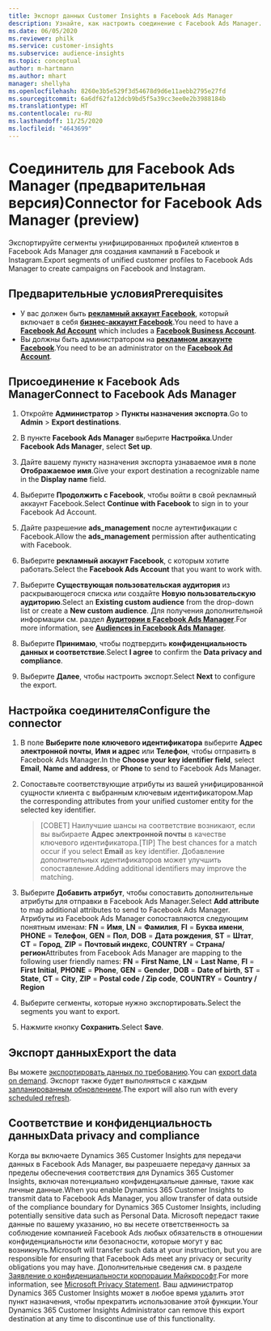 ```yaml
---
title: Экспорт данных Customer Insights в Facebook Ads Manager
description: Узнайте, как настроить соединение с Facebook Ads Manager.
ms.date: 06/05/2020
ms.reviewer: philk
ms.service: customer-insights
ms.subservice: audience-insights
ms.topic: conceptual
author: m-hartmann
ms.author: mhart
manager: shellyha
ms.openlocfilehash: 8260e3b5e529f3d54678d9d6e11aebb2795e27fd
ms.sourcegitcommit: 6a6df62fa12dcb9bd5f5a39cc3ee0e2b3988184b
ms.translationtype: HT
ms.contentlocale: ru-RU
ms.lasthandoff: 11/25/2020
ms.locfileid: "4643699"
---
```

# <a name="connector-for-facebook-ads-manager-preview"></a><span data-ttu-id="5af12-103">Соединитель для Facebook Ads Manager (предварительная версия)</span><span class="sxs-lookup"><span data-stu-id="5af12-103">Connector for Facebook Ads Manager (preview)</span></span>

<span data-ttu-id="5af12-104">Экспортируйте сегменты унифицированных профилей клиентов в Facebook Ads Manager для создания кампаний в Facebook и Instagram.</span><span class="sxs-lookup"><span data-stu-id="5af12-104">Export segments of unified customer profiles to Facebook Ads Manager to create campaigns on Facebook and Instagram.</span></span>

## <a name="prerequisites"></a><span data-ttu-id="5af12-105">Предварительные условия</span><span class="sxs-lookup"><span data-stu-id="5af12-105">Prerequisites</span></span>

- <span data-ttu-id="5af12-106">У вас должен быть [**рекламный аккаунт Facebook**](https://www.facebook.com/business/learn/lessons/step-by-step-ads-manager-account), который включает в себя [**бизнес-аккаунт Facebook**](https://business.facebook.com/).</span><span class="sxs-lookup"><span data-stu-id="5af12-106">You need to have a [**Facebook Ad Account**](https://www.facebook.com/business/learn/lessons/step-by-step-ads-manager-account) which includes a [**Facebook Business Account**](https://business.facebook.com/).</span></span>
- <span data-ttu-id="5af12-107">Вы должны быть администратором на [**рекламном аккаунте Facebook**](https://www.facebook.com/business/learn/lessons/step-by-step-ads-manager-account).</span><span class="sxs-lookup"><span data-stu-id="5af12-107">You need to be an administrator on the [**Facebook Ad Account**](https://www.facebook.com/business/learn/lessons/step-by-step-ads-manager-account).</span></span>

## <a name="connect-to-facebook-ads-manager"></a><span data-ttu-id="5af12-108">Присоединение к Facebook Ads Manager</span><span class="sxs-lookup"><span data-stu-id="5af12-108">Connect to Facebook Ads Manager</span></span>

1. <span data-ttu-id="5af12-109">Откройте **Администратор** > **Пункты назначения экспорта**.</span><span class="sxs-lookup"><span data-stu-id="5af12-109">Go to **Admin** > **Export destinations**.</span></span>

1. <span data-ttu-id="5af12-110">В пункте **Facebook Ads Manager** выберите **Настройка**.</span><span class="sxs-lookup"><span data-stu-id="5af12-110">Under **Facebook Ads Manager**, select **Set up**.</span></span>

1. <span data-ttu-id="5af12-111">Дайте вашему пункту назначения экспорта узнаваемое имя в поле **Отображаемое имя**.</span><span class="sxs-lookup"><span data-stu-id="5af12-111">Give your export destination a recognizable name in the **Display name** field.</span></span>

1. <span data-ttu-id="5af12-112">Выберите **Продолжить с Facebook**, чтобы войти в свой рекламный аккаунт Facebook.</span><span class="sxs-lookup"><span data-stu-id="5af12-112">Select **Continue with Facebook** to sign in to your Facebook Ad Account.</span></span>

1. <span data-ttu-id="5af12-113">Дайте разрешение **ads_management** после аутентификации с Facebook.</span><span class="sxs-lookup"><span data-stu-id="5af12-113">Allow the **ads_management** permission after authenticating with Facebook.</span></span>

1. <span data-ttu-id="5af12-114">Выберите **рекламный аккаунт Facebook**, с которым хотите работать.</span><span class="sxs-lookup"><span data-stu-id="5af12-114">Select the **Facebook Ads Account** that you want to work with.</span></span>

1. <span data-ttu-id="5af12-115">Выберите **Существующая пользовательская аудитория** из раскрывающегося списка или создайте **Новую пользовательскую аудиторию**.</span><span class="sxs-lookup"><span data-stu-id="5af12-115">Select an **Existing custom audience** from the drop-down list or create a **New custom audience**.</span></span> <span data-ttu-id="5af12-116">Для получения дополнительной информации см. раздел [**Аудитории в Facebook Ads Manager**](https://www.facebook.com/business/help/744354708981227?id=2469097953376494).</span><span class="sxs-lookup"><span data-stu-id="5af12-116">For more information, see [**Audiences in Facebook Ads Manager**](https://www.facebook.com/business/help/744354708981227?id=2469097953376494).</span></span>

1. <span data-ttu-id="5af12-117">Выберите **Принимаю**, чтобы подтвердить **конфиденциальность данных и соответствие**.</span><span class="sxs-lookup"><span data-stu-id="5af12-117">Select **I agree** to confirm the **Data privacy and compliance**.</span></span>

1. <span data-ttu-id="5af12-118">Выберите **Далее**, чтобы настроить экспорт.</span><span class="sxs-lookup"><span data-stu-id="5af12-118">Select **Next** to configure the export.</span></span>

## <a name="configure-the-connector"></a><span data-ttu-id="5af12-119">Настройка соединителя</span><span class="sxs-lookup"><span data-stu-id="5af12-119">Configure the connector</span></span>

1. <span data-ttu-id="5af12-120">В поле **Выберите поле ключевого идентификатора** выберите **Адрес электронной почты**, **Имя и адрес** или **Телефон**, чтобы отправить в Facebook Ads Manager.</span><span class="sxs-lookup"><span data-stu-id="5af12-120">In the **Choose your key identifier field**, select **Email**, **Name and address**, or **Phone** to send to Facebook Ads Manager.</span></span>

1. <span data-ttu-id="5af12-121">Сопоставьте соответствующие атрибуты из вашей унифицированной сущности клиента с выбранным ключевым идентификатором.</span><span class="sxs-lookup"><span data-stu-id="5af12-121">Map the corresponding attributes from your unified customer entity for the selected key identifier.</span></span>
   > <span data-ttu-id="5af12-122">[СОВЕТ] Наилучшие шансы на соответствие возникают, если вы выбираете **Адрес электронной почты** в качестве ключевого идентификатора.</span><span class="sxs-lookup"><span data-stu-id="5af12-122">[TIP] The best chances for a match occur if you select **Email** as key identifier.</span></span> <span data-ttu-id="5af12-123">Добавление дополнительных идентификаторов может улучшить сопоставление.</span><span class="sxs-lookup"><span data-stu-id="5af12-123">Adding additional identifiers may improve the matching.</span></span>

1. <span data-ttu-id="5af12-124">Выберите **Добавить атрибут**, чтобы сопоставить дополнительные атрибуты для отправки в Facebook Ads Manager.</span><span class="sxs-lookup"><span data-stu-id="5af12-124">Select **Add attribute** to map additional attributes to send to Facebook Ads Manager.</span></span> <span data-ttu-id="5af12-125">Атрибуты из Facebook Ads Manager сопоставляются следующим понятным именам: **FN** = **Имя**, **LN** = **Фамилия**, **FI** = **Буква имени**, **PHONE** = **Телефон**, **GEN** = **Пол**, **DOB** = **Дата рождения**, **ST** = **Штат**, **CT** = **Город**, **ZIP** = **Почтовый индекс**, **COUNTRY** = **Страна/регион**</span><span class="sxs-lookup"><span data-stu-id="5af12-125">Attributes from Facebook Ads Manager are mapping to the following user friendly names: **FN** = **First Name**, **LN** = **Last Name**, **FI** = **First Initial**, **PHONE** = **Phone**, **GEN** = **Gender**, **DOB** = **Date of birth**, **ST** = **State**, **CT** = **City**, **ZIP** = **Postal code / Zip code**, **COUNTRY** = **Country / Region**</span></span>

1. <span data-ttu-id="5af12-126">Выберите сегменты, которые нужно экспортировать.</span><span class="sxs-lookup"><span data-stu-id="5af12-126">Select the segments you want to export.</span></span>

1. <span data-ttu-id="5af12-127">Нажмите кнопку **Сохранить**.</span><span class="sxs-lookup"><span data-stu-id="5af12-127">Select **Save**.</span></span>

## <a name="export-the-data"></a><span data-ttu-id="5af12-128">Экспорт данных</span><span class="sxs-lookup"><span data-stu-id="5af12-128">Export the data</span></span>

<span data-ttu-id="5af12-129">Вы можете [экспортировать данных по требованию](export-destinations.md).</span><span class="sxs-lookup"><span data-stu-id="5af12-129">You can [export data on demand](export-destinations.md).</span></span> <span data-ttu-id="5af12-130">Экспорт также будет выполняться с каждым [запланированным обновлением](system.md#schedule-tab).</span><span class="sxs-lookup"><span data-stu-id="5af12-130">The export will also run with every [scheduled refresh](system.md#schedule-tab).</span></span>

## <a name="data-privacy-and-compliance"></a><span data-ttu-id="5af12-131">Соответствие и конфиденциальность данных</span><span class="sxs-lookup"><span data-stu-id="5af12-131">Data privacy and compliance</span></span>

<span data-ttu-id="5af12-132">Когда вы включаете Dynamics 365 Customer Insights для передачи данных в Facebook Ads Manager, вы разрешаете передачу данных за пределы обеспечения соответствия для Dynamics 365 Customer Insights, включая потенциально конфиденциальные данные, такие как личные данные.</span><span class="sxs-lookup"><span data-stu-id="5af12-132">When you enable Dynamics 365 Customer Insights to transmit data to Facebook Ads Manager, you allow transfer of data outside of the compliance boundary for Dynamics 365 Customer Insights, including potentially sensitive data such as Personal Data.</span></span> <span data-ttu-id="5af12-133">Microsoft передаст такие данные по вашему указанию, но вы несете ответственность за соблюдение компанией Facebook Ads любых обязательств в отношении конфиденциальности или безопасности, которые могут у вас возникнуть.</span><span class="sxs-lookup"><span data-stu-id="5af12-133">Microsoft will transfer such data at your instruction, but you are responsible for ensuring that Facebook Ads meet any privacy or security obligations you may have.</span></span> <span data-ttu-id="5af12-134">Дополнительные сведения см. в разделе [Заявление о конфиденциальности корпорации Майкрософт](https://go.microsoft.com/fwlink/?linkid=396732).</span><span class="sxs-lookup"><span data-stu-id="5af12-134">For more information, see [Microsoft Privacy Statement](https://go.microsoft.com/fwlink/?linkid=396732).</span></span>
<span data-ttu-id="5af12-135">Ваш администратор Dynamics 365 Customer Insights может в любое время удалить этот пункт назначения, чтобы прекратить использование этой функции.</span><span class="sxs-lookup"><span data-stu-id="5af12-135">Your Dynamics 365 Customer Insights Administrator can remove this export destination at any time to discontinue use of this functionality.</span></span>
